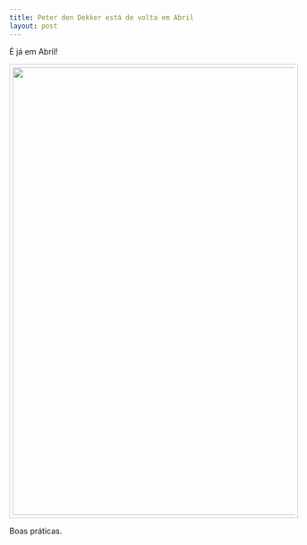 ```yaml
---
title: Peter den Dekker está de volta em Abril
layout: post
---
```

É já em Abril!

<p align="center"><img src="http://lourencoazevedo.com/pimagens/2015-03-03.jpg" style="border: 1px solid #ccc; padding: 5px; width: 800px"></p>

Boas práticas.
